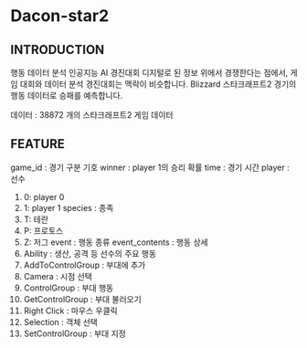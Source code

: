 # Dacon-star2

## INTRODUCTION
행동 데이터 분석 인공지능 AI 경진대회
디지털로 된 정보 위에서 경쟁한다는 점에서, 게임 대회와 데이터 분석 경진대회는 맥락이 비슷합니다.
Blizzard 스타크래프트2 경기의 행동 데이터로 승패를 예측합니다.


데이터 : 38872 개의 스타크래프트2 게임 데이터

## FEATURE
game_id : 경기 구분 기호
winner : player 1의 승리 확률
time : 경기 시간
player : 선수
1) 0: player 0
2) 1: player 1
species : 종족
1) T: 테란
2) P: 프로토스
3) Z: 저그
event : 행동 종류
event_contents : 행동 상세
1) Ability : 생산, 공격 등 선수의 주요 행동
2) AddToControlGroup : 부대에 추가
3) Camera : 시점 선택
4) ControlGroup : 부대 행동
5) GetControlGroup : 부대 불러오기
6) Right Click : 마우스 우클릭
7) Selection : 객체 선택
8) SetControlGroup : 부대 지정
